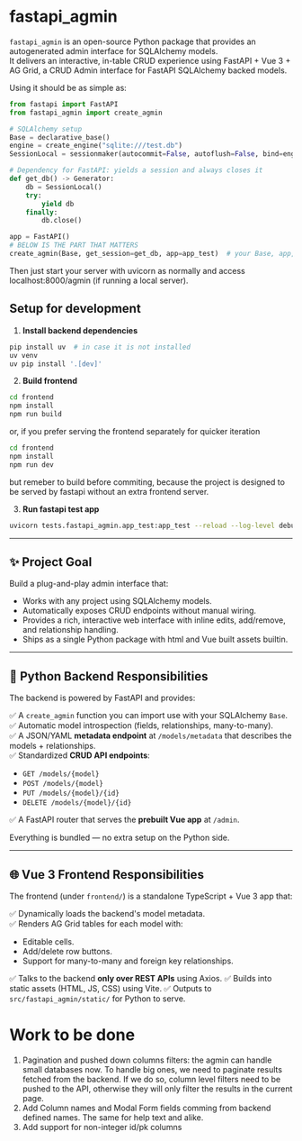 # fastapi_agmin

`fastapi_agmin` is an open-source Python package that provides an autogenerated admin interface for SQLAlchemy models.  
It delivers an interactive, in-table CRUD experience using FastAPI + Vue 3 + AG Grid, a CRUD Admin interface for FastAPI SQLAlchemy backed models.

Using it should be as simple as:

```python
from fastapi import FastAPI
from fastapi_agmin import create_agmin

# SQLAlchemy setup
Base = declarative_base()
engine = create_engine("sqlite:///test.db")
SessionLocal = sessionmaker(autocommit=False, autoflush=False, bind=engine)

# Dependency for FastAPI: yields a session and always closes it
def get_db() -> Generator:
    db = SessionLocal()
    try:
        yield db
    finally:
        db.close()

app = FastAPI()
# BELOW IS THE PART THAT MATTERS
create_agmin(Base, get_session=get_db, app=app_test)  # your Base, app, and session here
```

Then just start your server with uvicorn as normally and access localhost:8000/agmin (if running a local server).

## Setup for development

1. **Install backend dependencies**

```bash
pip install uv  # in case it is not installed
uv venv
uv pip install '.[dev]'
```

2. **Build frontend**

```bash
cd frontend
npm install
npm run build
```

or, if you prefer serving the frontend separately for quicker iteration

```bash
cd frontend
npm install
npm run dev
```

but remeber to build before commiting, because the project is designed to be served by fastapi without an extra frontend server.

3. **Run fastapi test app**

```bash
uvicorn tests.fastapi_agmin.app_test:app_test --reload --log-level debug
```

---

## ✨ **Project Goal**

Build a plug-and-play admin interface that:

- Works with any project using SQLAlchemy models.
- Automatically exposes CRUD endpoints without manual wiring.
- Provides a rich, interactive web interface with inline edits, add/remove, and relationship handling.
- Ships as a single Python package with html and Vue built assets builtin.

---

## 🐍 **Python Backend Responsibilities**

The backend is powered by FastAPI and provides:

✅ A `create_agmin` function you can import use with your SQLAlchemy `Base`.  
✅ Automatic model introspection (fields, relationships, many-to-many).  
✅ A JSON/YAML **metadata endpoint** at `/models/metadata` that describes the models + relationships.  
✅ Standardized **CRUD API endpoints**:

- `GET /models/{model}`
- `POST /models/{model}`
- `PUT /models/{model}/{id}`
- `DELETE /models/{model}/{id}`

✅ A FastAPI router that serves the **prebuilt Vue app** at `/admin`.

Everything is bundled — no extra setup on the Python side.

---

## 🌐 **Vue 3 Frontend Responsibilities**

The frontend (under `frontend/`) is a standalone TypeScript + Vue 3 app that:

✅ Dynamically loads the backend's model metadata.  
✅ Renders AG Grid tables for each model with:

- Editable cells.
- Add/delete row buttons.
- Support for many-to-many and foreign key relationships.

✅ Talks to the backend **only over REST APIs** using Axios.
✅ Builds into static assets (HTML, JS, CSS) using Vite.
✅ Outputs to `src/fastapi_agmin/static/` for Python to serve.

# Work to be done

1. Pagination and pushed down columns filters: the agmin can handle small databases now. To handle big ones, we need to paginate results fetched from the backend. If we do so, column level filters need to be pushed to the API, otherwise they will only filter the results in the current page.
1. Add Column names and Modal Form fields comming from backend defined names. The same for help text and alike.
1. Add support for non-integer id/pk columns
